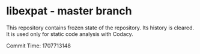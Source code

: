 # libexpat - master branch

This repository contains frozen state of the repository.
Its history is cleared. It is used only for static code
analysis with Codacy.

Commit Time: 1707713148